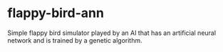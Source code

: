 # flappy-bird-ann
Simple flappy bird simulator played by an AI that has an artificial neural network and is trained by a genetic algorithm.
